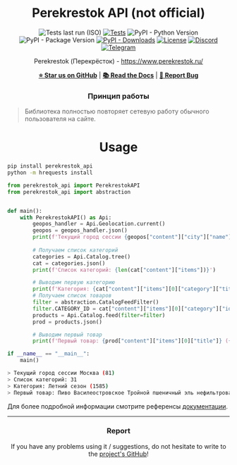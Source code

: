 <div align="center">

# Perekrestok API (not official)

![Tests last run (ISO)](https://img.shields.io/badge/dynamic/json?label=Tests%20last%20run&query=%24.workflow_runs%5B0%5D.updated_at&url=https%3A%2F%2Fapi.github.com%2Frepos%2FOpen-Inflation%2Fperekrestok_api%2Factions%2Fworkflows%2Ftests.yml%2Fruns%3Fper_page%3D1%26status%3Dcompleted&logo=githubactions&cacheSeconds=300)
[![Tests](https://github.com/Open-Inflation/perekrestok_api/actions/workflows/tests.yml/badge.svg)](https://github.com/Open-Inflation/perekrestok_api/actions/workflows/tests.yml)
![PyPI - Python Version](https://img.shields.io/pypi/pyversions/perekrestok_api)
![PyPI - Package Version](https://img.shields.io/pypi/v/perekrestok_api?color=blue)
[![PyPI - Downloads](https://img.shields.io/pypi/dm/perekrestok_api?label=PyPi%20downloads)](https://pypi.org/project/perekrestok-api/)
[![License](https://img.shields.io/github/license/Open-Inflation/perekrestok_api)](https://github.com/Open-Inflation/perekrestok_api/blob/main/LICENSE)
[![Discord](https://img.shields.io/discord/792572437292253224?label=Discord&labelColor=%232c2f33&color=%237289da)](https://discord.gg/UnJnGHNbBp)
[![Telegram](https://img.shields.io/badge/Telegram-24A1DE)](https://t.me/miskler_dev)

Perekrestok (Перекрёсток) - https://www.perekrestok.ru/

**[⭐ Star us on GitHub](https://github.com/Open-Inflation/perekrestok_api)** | **[📚 Read the Docs](https://open-inflation.github.io/perekrestok_api/quick_start)** | **[🐛 Report Bug](https://github.com/Open-Inflation/perekrestok_api/issues)**

### Принцип работы

</div>

> Библиотека полностью повторяет сетевую работу обычного пользователя на сайте.

<div align="center">

# Usage

</div>

```bash
pip install perekrestok_api
python -m hrequests install
```

```py
from perekrestok_api import PerekrestokAPI
from perekrestok_api import abstraction


def main():
    with PerekrestokAPI() as Api:
        geopos_handler = Api.Geolocation.current()
        geopos = geopos_handler.json()
        print(f'Текущий город сессии {geopos["content"]["city"]["name"]} ({geopos["content"]["city"]["id"]})')
    
        # Получаем список категорий
        categories = Api.Catalog.tree()
        cat = categories.json()
        print(f'Список категорий: {len(cat["content"]["items"])}')

        # Выводим первую категорию
        print(f'Категория: {cat["content"]["items"][0]["category"]["title"]} ({cat["content"]["items"][0]["category"]["id"]})')
        # Получаем список товаров
        filter = abstraction.CatalogFeedFilter()
        filter.CATEGORY_ID = cat["content"]["items"][0]["category"]["id"]
        products = Api.Catalog.feed(filter=filter)
        prod = products.json()

        # Выводим первый товар
        print(f'Первый товар: {prod["content"]["items"][0]["title"]} ({prod["content"]["items"][0]["id"]})')

if __name__ == "__main__":
    main()
```
```bash
> Текущий город сессии Москва (81)
> Список категорий: 31
> Категория: Летний сезон (1585)
> Первый товар: Пиво Василеостровское Тройной пшеничный эль нефильтрованное 6.9%, 750мл (66750)
```

Для более подробной информации смотрите референсы [документации](https://open-inflation.github.io/perekrestok_api/quick_start).

---

<div align="center">

### Report

If you have any problems using it / suggestions, do not hesitate to write to the [project's GitHub](https://github.com/Open-Inflation/perekrestok_api/issues)!

</div>
